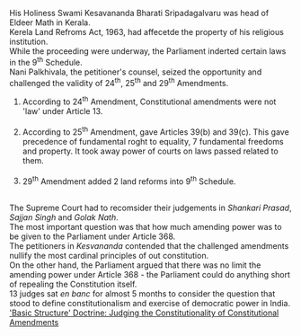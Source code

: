 His Holiness Swami Kesavananda Bharati Sripadagalvaru was head of Eldeer Math in Kerala.<br>
Kerela Land Refroms Act, 1963, had affecetde the property of his religious institution.<br>
While the proceeding were underway, the Parliament inderted certain laws in the 9<sup>th</sup> Schedule.<br>
Nani Palkhivala, the petitioner's counsel, seized the opportunity and challenged the validity of 24<sup>th</sup>, 25<sup>th</sup> and 29<sup>th</sup> Amendments.<br>

<ol>
<li> According to 24<sup>th</sup> Amendment, Constitutional amendments were not 'law' under Article 13.</li><br>
<li> According to 25<sup>th</sup> Amendment, gave Articles 39(b) and 39(c). This gave precedence of fundamental roght to equality, 7 fundamental freedoms and property. It took away power of courts on laws passed related to them.</li><br>
<li> 29<sup>th</sup> Amendment added 2 land reforms into 9<sup>th</sup> Schedule.</li><br>
</ol>

The Supreme Court had to recomsider their judgements in <i>Shankari Prasad</i>, <i>Sajjan Singh</i> and <i>Golak Nath</i>.<br>
The most important question was that how much amending power was to be given to the Parliament under Article 368.<br>
The petitioners in <i>Kesvananda</i> contended that the challenged amendments nullify the most cardinal principles of out constitution.<br>
On the other hand, the Parliament argued that there was no limit the amending power under Article 368 - the Parliament could do anything short of repealing the Constitution itself.<br>
13 judges sat <i>en banc</i> for almost 5 months to consider the question that stood to define constitutionalism and exercise of democratic power in India.<br>
['Basic Structure' Doctrine: Judging the Constitutionality of Constitutional Amendments](./Basic%20Structure%20Doctrine.md)
